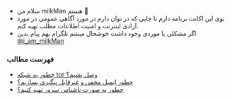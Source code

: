 - سلام من milkMan هستم 👋
- توی این اکانت برنامه دارم تا جایی که در توان دارم در مورد آگاهی عمومی در مورد آزادی اینترنت و امنیت اطلاعات مطلب تهیه کنم.
- اگر مشکلی یا  موردی وجود داشت خوشحال میشم تلگرام بهم پیام بدین [@i_am_milkMan](https://t.me/i_am_milkMan)


### فهرست مطالب
- [چطور به شبکه tor وصل بشیم؟](https://github.com/iAmMilkMan/free_internet/tree/main/torBrowser-snowflake-bridge)
- [چطور ایمیل مخفی و غیر‌قابل پیگیری بسازیم؟](https://github.com/iAmMilkMan/free_internet/tree/main/anonymous-email)
- [چطور به صورت ناشناس سرور تهیه کنیم؟](https://github.com/iAmMilkMan/free_internet/tree/main/anonymous-VPS)

<!---
- 👀 I’m interested in ...
- 🌱 I’m currently learning ...
- 💞️ I’m looking to collaborate on ...
- 📫 How to reach me ...


iAmMilkMan/iAmMilkMan is a ✨ special ✨ repository because its `README.md` (this file) appears on your GitHub profile.
You can click the Preview link to take a look at your changes.
--->
